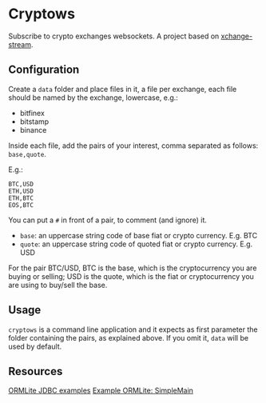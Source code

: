 # Cryptows

Subscribe to crypto exchanges websockets. A project based on [xchange-stream](https://github.com/bitrich-info/xchange-stream).

## Configuration

Create a `data` folder and place files in it, a file per exchange, each file should be named by the exchange, lowercase, e.g.:

- bitfinex
- bitstamp
- binance

Inside each file, add the pairs of your interest, comma separated as follows: `base,quote`.

E.g.:

```
BTC,USD
ETH,USD
ETH,BTC
EOS,BTC
```

You can put a `#` in front of a pair, to comment (and ignore) it.

- `base`: an uppercase string code of base fiat or crypto currency. E.g. BTC
- `quote`: an uppercase string code of quoted fiat or crypto currency. E.g. USD

For the pair BTC/USD, BTC is the base, which is the cryptocurrency you are buying or selling; USD is the quote, which is the fiat or cryptocurrency you are using to buy/sell the base.

## Usage

`cryptows` is a command line application and it expects as first parameter the folder containing the pairs, as explained above. If you omit it, `data` will be used by default.

## Resources

[ORMLite JDBC examples](http://ormlite.com/javadoc/ormlite-core/doc-files/ormlite_7.html#Examples)
[Example ORMLite: SimpleMain](https://github.com/j256/ormlite-jdbc/blob/master/src/test/java/com/j256/ormlite/examples/simple/SimpleMain.java)